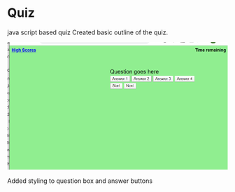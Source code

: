 # Quiz
java script based quiz
Created basic outline of the quiz.

![homepage](/images/homepage.PNG)


Added styling to question box and answer buttons

